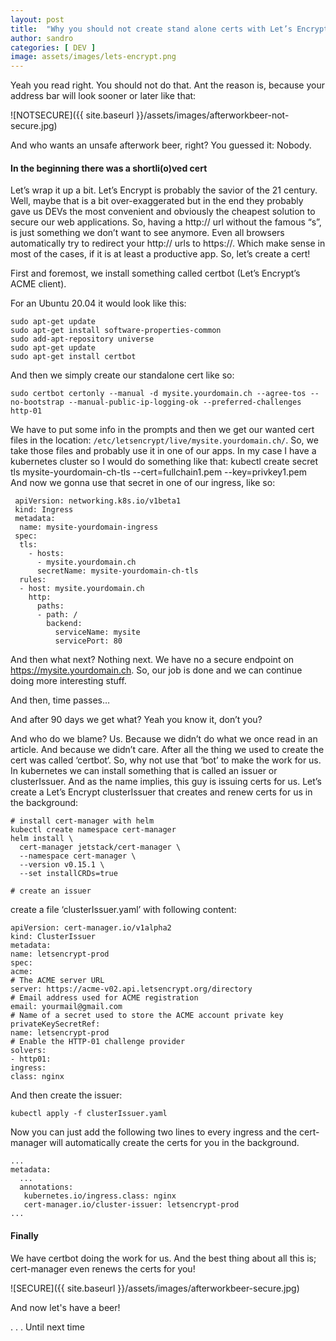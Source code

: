 ```yaml
---
layout: post
title:  "Why you should not create stand alone certs with Let’s Encrypt"
author: sandro
categories: [ DEV ]
image: assets/images/lets-encrypt.png
---
```

Yeah you read right. You should not do that. Ant the reason is, because your address bar will look sooner or later like that:

![NOTSECURE]({{ site.baseurl }}/assets/images/afterworkbeer-not-secure.jpg)

And who wants an unsafe afterwork beer, right? You guessed it: Nobody.

#### In the beginning there was a shortli(o)ved cert

Let’s wrap it up a bit. Let’s Encrypt is probably the savior of the 21 century. Well, maybe that is a bit over-exaggerated but in the end they probably gave us DEVs the most convenient and obviously the cheapest solution to secure our web applications.
So, having a http:// url without the famous “s”, is just something we don’t want to see anymore. Even all browsers automatically try to redirect your http:// urls to https://. Which make sense in most of the cases, if it is at least a productive app. So, let’s create a cert!

First and foremost, we install something called certbot (Let’s Encrypt’s ACME client).

For an Ubuntu 20.04 it would look like this:
```
sudo apt-get update
sudo apt-get install software-properties-common
sudo add-apt-repository universe
sudo apt-get update
sudo apt-get install certbot
```

And then we simply create our standalone cert like so:
```
sudo certbot certonly --manual -d mysite.yourdomain.ch --agree-tos --no-bootstrap --manual-public-ip-logging-ok --preferred-challenges http-01
```

We have to put some info in the prompts and then we get our wanted cert files in the location: `/etc/letsencrypt/live/mysite.yourdomain.ch/`. So, we take those files and probably use it in one of our apps. In my case I have a kubernetes cluster so I would do something like that:
kubectl create secret tls mysite-yourdomain-ch-tls --cert=fullchain1.pem --key=privkey1.pem
And now we gonna use that secret in one of our ingress, like so:
```
 apiVersion: networking.k8s.io/v1beta1
 kind: Ingress
 metadata:
  name: mysite-yourdomain-ingress
 spec:
  tls:
    - hosts:
      - mysite.yourdomain.ch
      secretName: mysite-yourdomain-ch-tls
  rules:
  - host: mysite.yourdomain.ch
    http:
      paths:
      - path: /
        backend:
          serviceName: mysite
          servicePort: 80
```
And then what next? Nothing next. We have no a secure endpoint on https://mysite.yourdomain.ch. So, our job is done and we can continue doing more interesting stuff.

And then, time passes…

And after 90 days we get what? Yeah you know it, don’t you?
 
And who do we blame? Us. Because we didn’t do what we once read in an article. And because we didn’t care.
After all the thing we used to create the cert was called ‘certbot‘. So, why not use that ‘bot’ to make the work for us.
In kubernetes we can install something that is called an issuer or clusterIssuer. And as the name implies, this guy is issuing certs for us.
Let’s create a Let’s Encrypt clusterIssuer that creates and renew certs for us in the background:
```
# install cert-manager with helm
kubectl create namespace cert-manager 
helm install \
  cert-manager jetstack/cert-manager \
  --namespace cert-manager \
  --version v0.15.1 \
  --set installCRDs=true

# create an issuer
```
create a file ‘clusterIssuer.yaml’ with following content:
```
apiVersion: cert-manager.io/v1alpha2
kind: ClusterIssuer
metadata:
name: letsencrypt-prod
spec:
acme:
# The ACME server URL
server: https://acme-v02.api.letsencrypt.org/directory
# Email address used for ACME registration
email: yourmail@gmail.com
# Name of a secret used to store the ACME account private key
privateKeySecretRef:
name: letsencrypt-prod
# Enable the HTTP-01 challenge provider
solvers:
- http01:
ingress:
class: nginx
```

And then create the issuer:
```
kubectl apply -f clusterIssuer.yaml
```
Now you can just add the following two lines to every ingress and the cert-manager will automatically create the certs for you in the background.
```
...
metadata:
  ...
  annotations:
   kubernetes.io/ingress.class: nginx
   cert-manager.io/cluster-issuer: letsencrypt-prod
...
```
#### Finally
We have certbot doing the work for us. And the best thing about all this is; cert-manager even renews the certs for you!

![SECURE]({{ site.baseurl }}/assets/images/afterworkbeer-secure.jpg)

And now let's have a beer!

. . . Until next time

